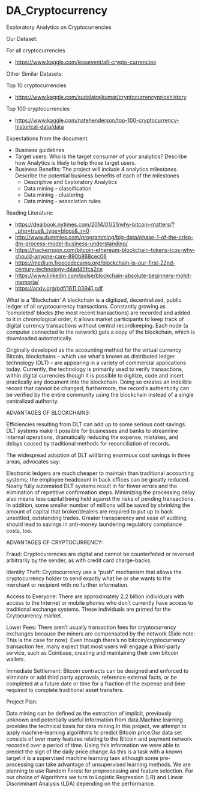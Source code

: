 # DA_Cryptocurrency
Exploratory Analytics on Cryptocurrencies 

Our Dataset:

For all cryptocurrencies
- https://www.kaggle.com/jessevent/all-crypto-currencies

Other Similar Datasets:

Top 10 cryptocurrencies
- https://www.kaggle.com/sudalairajkumar/cryptocurrencypricehistory

Top 100 cryptocurrencies
- https://www.kaggle.com/natehenderson/top-100-cryptocurrency-historical-data/data


Expectations from the document:

- Business guidelines 
- Target users: Who is the target consumer of your analytics? Describe how Analytics is likely to help those target users.
- Business Benefits: The project will include 4 analytics milestones. Describe the potential business benefits of each of the milestones
    - Descriptive and Exploratory Analytics
    - Data mining - classification
    - Data mining - clustering
    - Data mining - association rules

Reading Literature:
- https://dealbook.nytimes.com/2014/01/21/why-bitcoin-matters/?_php=true&_type=blogs&_r=0
- http://www.dummies.com/programming/big-data/phase-1-of-the-crisp-dm-process-model-business-understanding/
- https://hackernoon.com/bitcoin-ethereum-blockchain-tokens-icos-why-should-anyone-care-890b868cec06
- https://medium.freecodecamp.org/blockchain-is-our-first-22nd-century-technology-d4ad45fca2ce
- https://www.linkedin.com/pulse/blockchain-absolute-beginners-mohit-mamoria/
- https://arxiv.org/pdf/1611.03941.pdf

What is a 'Blockchain'
A blockchain is a digitized, decentralized, public ledger of all cryptocurrency transactions. Constantly growing as ‘completed’ blocks (the most recent transactions) are recorded and added to it in chronological order, it allows market participants to keep track of digital currency transactions without central recordkeeping. Each node (a computer connected to the network) gets a copy of the blockchain, which is downloaded automatically.

Originally developed as the accounting method for the virtual currency Bitcoin, blockchains – which use what's known as distributed ledger technology (DLT) – are appearing in a variety of commercial applications today. Currently, the technology is primarily used to verify transactions, within digital currencies though it is possible to digitize, code and insert practically any document into the blockchain. Doing so creates an indelible record that cannot be changed; furthermore, the record’s authenticity can be verified by the entire community using the blockchain instead of a single centralized authority.


ADVANTAGES OF BLOCKCHAINS:

Efficiencies resulting from DLT can add up to some serious cost savings.  DLT systems make it possible for businesses and banks to streamline internal operations, dramatically reducing the expense, mistakes, and delays caused by traditional methods for reconciliation of records.

The widespread adoption of DLT will bring enormous cost savings in three areas, advocates say:

Electronic ledgers are much cheaper to maintain than traditional accounting systems; the employee headcount in back offices can be greatly reduced.
Nearly fully automated DLT systems result in far fewer errors and the elimination of repetitive confirmation steps.
Minimizing the processing delay also means less capital being held against the risks of pending transactions.
In addition, some smaller number of millions will be saved by shrinking the amount of capital that broker/dealers are required to put up to back unsettled, outstanding trades. Greater transparency and ease of auditing should lead to savings in anti-money laundering regulatory compliance costs, too.

ADVANTAGES OF CRYPTOCURRENCY:

Fraud: Cryptocurerncies are digital and cannot be counterfeited or reversed arbitrarily by the sender, as with credit card charge-backs.

Identity Theft: Cryptocurrency use a “push” mechanism that allows the cryptocurrency holder to send exactly what he or she wants to the merchant or recipient with no further information.

Access to Everyone: There are approximately 2.2 billion individuals with access to the Internet or mobile phones who don’t currently have access to traditional exchange systems. These individuals are primed for the Crytocurrency market.

Lower Fees: There aren’t usually transaction fees for cryptocurrency exchanges because the miners are compensated by the network (Side note: This is the case for now). Even though there’s no bitcoin/cryptocurrency transaction fee, many expect that most users will engage a third-party service, such as Coinbase, creating and maintaining their own bitcoin wallets.

Immediate Settlement:  Bitcoin contracts can be designed and enforced to eliminate or add third party approvals, reference external facts, or be completed at a future date or time for a fraction of the expense and time required to complete traditional asset transfers.


Project Plan:

Data mining can be defined as the extraction of implicit, previously unknown and potentially useful information from data.Machine learning provides the technical basis for data mining.In this project, we attempt to apply machine-learning algorithms to predict Bitcoin price.Our data set consists
of over many features relating to the Bitcoin and payment network recorded over a period of time. Using this information we were able to predict the sign of the daily price change.As this is a task with a known target it is a supervised machine learning task although some pre-processing can take advantage of
unsupervised learning methods. We are planning to use Random Forest for preprocessing and feature selection. For our choice of Algorithms we turn to Logistic Regression (LR) and Linear Discriminant Analysis (LDA) depending on the performance.





























